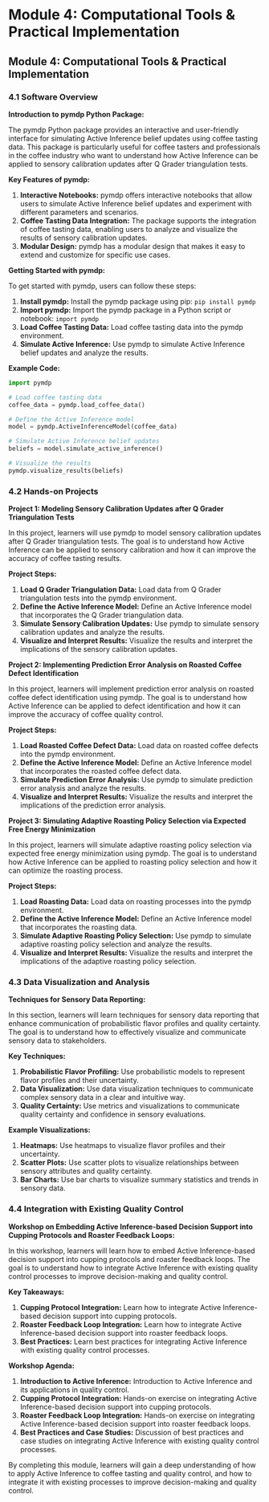 # Module 4: Computational Tools & Practical Implementation

## Module 4: Computational Tools & Practical Implementation

### 4.1 Software Overview

**Introduction to pymdp Python Package:**

The pymdp Python package provides an interactive and user-friendly interface for simulating Active Inference belief updates using coffee tasting data. This package is particularly useful for coffee tasters and professionals in the coffee industry who want to understand how Active Inference can be applied to sensory calibration updates after Q Grader triangulation tests.

**Key Features of pymdp:**

1.  **Interactive Notebooks:** pymdp offers interactive notebooks that allow users to simulate Active Inference belief updates and experiment with different parameters and scenarios.
2.  **Coffee Tasting Data Integration:** The package supports the integration of coffee tasting data, enabling users to analyze and visualize the results of sensory calibration updates.
3.  **Modular Design:** pymdp has a modular design that makes it easy to extend and customize for specific use cases.

**Getting Started with pymdp:**

To get started with pymdp, users can follow these steps:

1.  **Install pymdp:** Install the pymdp package using pip: `pip install pymdp`
2.  **Import pymdp:** Import the pymdp package in a Python script or notebook: `import pymdp`
3.  **Load Coffee Tasting Data:** Load coffee tasting data into the pymdp environment.
4.  **Simulate Active Inference:** Use pymdp to simulate Active Inference belief updates and analyze the results.

**Example Code:**

```python
import pymdp

# Load coffee tasting data
coffee_data = pymdp.load_coffee_data()

# Define the Active Inference model
model = pymdp.ActiveInferenceModel(coffee_data)

# Simulate Active Inference belief updates
beliefs = model.simulate_active_inference()

# Visualize the results
pymdp.visualize_results(beliefs)
```

### 4.2 Hands-on Projects

**Project 1: Modeling Sensory Calibration Updates after Q Grader Triangulation Tests**

In this project, learners will use pymdp to model sensory calibration updates after Q Grader triangulation tests. The goal is to understand how Active Inference can be applied to sensory calibration and how it can improve the accuracy of coffee tasting results.

**Project Steps:**

1.  **Load Q Grader Triangulation Data:** Load data from Q Grader triangulation tests into the pymdp environment.
2.  **Define the Active Inference Model:** Define an Active Inference model that incorporates the Q Grader triangulation data.
3.  **Simulate Sensory Calibration Updates:** Use pymdp to simulate sensory calibration updates and analyze the results.
4.  **Visualize and Interpret Results:** Visualize the results and interpret the implications of the sensory calibration updates.

**Project 2: Implementing Prediction Error Analysis on Roasted Coffee Defect Identification**

In this project, learners will implement prediction error analysis on roasted coffee defect identification using pymdp. The goal is to understand how Active Inference can be applied to defect identification and how it can improve the accuracy of coffee quality control.

**Project Steps:**

1.  **Load Roasted Coffee Defect Data:** Load data on roasted coffee defects into the pymdp environment.
2.  **Define the Active Inference Model:** Define an Active Inference model that incorporates the roasted coffee defect data.
3.  **Simulate Prediction Error Analysis:** Use pymdp to simulate prediction error analysis and analyze the results.
4.  **Visualize and Interpret Results:** Visualize the results and interpret the implications of the prediction error analysis.

**Project 3: Simulating Adaptive Roasting Policy Selection via Expected Free Energy Minimization**

In this project, learners will simulate adaptive roasting policy selection via expected free energy minimization using pymdp. The goal is to understand how Active Inference can be applied to roasting policy selection and how it can optimize the roasting process.

**Project Steps:**

1.  **Load Roasting Data:** Load data on roasting processes into the pymdp environment.
2.  **Define the Active Inference Model:** Define an Active Inference model that incorporates the roasting data.
3.  **Simulate Adaptive Roasting Policy Selection:** Use pymdp to simulate adaptive roasting policy selection and analyze the results.
4.  **Visualize and Interpret Results:** Visualize the results and interpret the implications of the adaptive roasting policy selection.

### 4.3 Data Visualization and Analysis

**Techniques for Sensory Data Reporting:**

In this section, learners will learn techniques for sensory data reporting that enhance communication of probabilistic flavor profiles and quality certainty. The goal is to understand how to effectively visualize and communicate sensory data to stakeholders.

**Key Techniques:**

1.  **Probabilistic Flavor Profiling:** Use probabilistic models to represent flavor profiles and their uncertainty.
2.  **Data Visualization:** Use data visualization techniques to communicate complex sensory data in a clear and intuitive way.
3.  **Quality Certainty:** Use metrics and visualizations to communicate quality certainty and confidence in sensory evaluations.

**Example Visualizations:**

1.  **Heatmaps:** Use heatmaps to visualize flavor profiles and their uncertainty.
2.  **Scatter Plots:** Use scatter plots to visualize relationships between sensory attributes and quality certainty.
3.  **Bar Charts:** Use bar charts to visualize summary statistics and trends in sensory data.

### 4.4 Integration with Existing Quality Control

**Workshop on Embedding Active Inference-based Decision Support into Cupping Protocols and Roaster Feedback Loops:**

In this workshop, learners will learn how to embed Active Inference-based decision support into cupping protocols and roaster feedback loops. The goal is to understand how to integrate Active Inference with existing quality control processes to improve decision-making and quality control.

**Key Takeaways:**

1.  **Cupping Protocol Integration:** Learn how to integrate Active Inference-based decision support into cupping protocols.
2.  **Roaster Feedback Loop Integration:** Learn how to integrate Active Inference-based decision support into roaster feedback loops.
3.  **Best Practices:** Learn best practices for integrating Active Inference with existing quality control processes.

**Workshop Agenda:**

1.  **Introduction to Active Inference:** Introduction to Active Inference and its applications in quality control.
2.  **Cupping Protocol Integration:** Hands-on exercise on integrating Active Inference-based decision support into cupping protocols.
3.  **Roaster Feedback Loop Integration:** Hands-on exercise on integrating Active Inference-based decision support into roaster feedback loops.
4.  **Best Practices and Case Studies:** Discussion of best practices and case studies on integrating Active Inference with existing quality control processes.

By completing this module, learners will gain a deep understanding of how to apply Active Inference to coffee tasting and quality control, and how to integrate it with existing processes to improve decision-making and quality control.